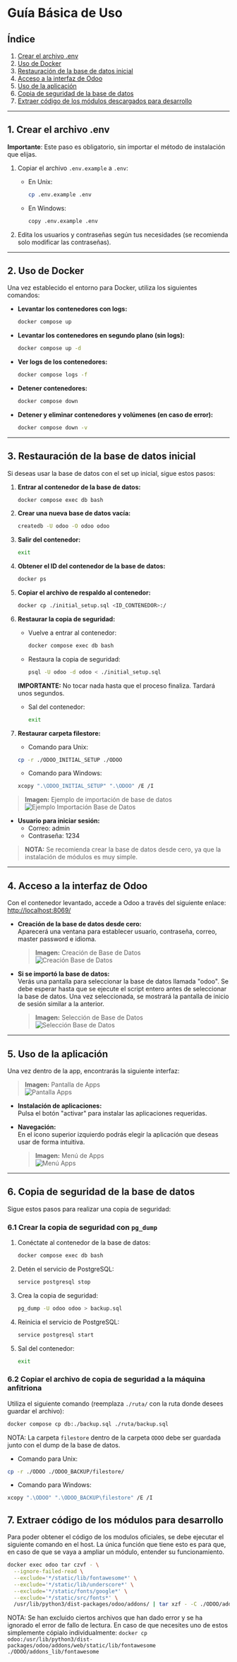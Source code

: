 # Guía Básica de Uso

## Índice
1. [Crear el archivo .env](#1-crear-el-archivo-env)
2. [Uso de Docker](#2-uso-de-docker)
3. [Restauración de la base de datos inicial](#3-restauración-de-la-base-de-datos-inicial)
4. [Acceso a la interfaz de Odoo](#4-acceso-a-la-interfaz-de-odoo)
5. [Uso de la aplicación](#5-uso-de-la-aplicación)
6. [Copia de seguridad de la base de datos](#6-copia-de-seguridad-de-la-base-de-datos)
7. [Extraer código de los módulos descargados para desarrollo](#7-extraer-código-de-los-módulos-descargados-para-desarrollo)
---

## 1. Crear el archivo .env

**Importante**: Este paso es obligatorio, sin importar el método de instalación que elijas.

1. Copiar el archivo `.env.example` a `.env`:
   - En Unix:
     ```bash
     cp .env.example .env
     ```
   - En Windows:
     ```bash
     copy .env.example .env
     ```

2. Edita los usuarios y contraseñas según tus necesidades (se recomienda solo modificar las contraseñas).

---

## 2. Uso de Docker

Una vez establecido el entorno para Docker, utiliza los siguientes comandos:

- **Levantar los contenedores con logs:**
  ```bash
  docker compose up
  ```

- **Levantar los contenedores en segundo plano (sin logs):**
  ```bash
  docker compose up -d
  ```
  
- **Ver logs de los contenedores:**
  ```bash
  docker compose logs -f
  ```

- **Detener contenedores:**
  ```bash
  docker compose down
  ```

- **Detener y eliminar contenedores y volúmenes (en caso de error):**
  ```bash
  docker compose down -v
  ```

---

## 3. Restauración de la base de datos inicial

Si deseas usar la base de datos con el set up inicial, sigue estos pasos:

1. **Entrar al contenedor de la base de datos:**
   ```bash
   docker compose exec db bash
   ```

2. **Crear una nueva base de datos vacía:**
   ```bash
   createdb -U odoo -O odoo odoo
   ```

3. **Salir del contenedor:**
   ```bash
   exit
   ```

4. **Obtener el ID del contenedor de la base de datos:**
   ```bash
   docker ps
   ```

5. **Copiar el archivo de respaldo al contenedor:**
   ```bash
   docker cp ./initial_setup.sql <ID_CONTENEDOR>:/ 
   ```

6. **Restaurar la copia de seguridad:**
   - Vuelve a entrar al contenedor:
     ```bash
     docker compose exec db bash
     ```
   - Restaura la copia de seguridad:
     ```bash
     psql -U odoo -d odoo < ./initial_setup.sql
     ```
    **IMPORTANTE:** No tocar nada hasta que el proceso finaliza. Tardará unos segundos.   

   - Sal del contenedor:
     ```bash
     exit
     ```

7. **Restaurar carpeta filestore:**

   - Comando para Unix:
    ```bash
    cp -r ./ODOO_INITIAL_SETUP ./ODOO
    ```

   - Comando para Windows:
    ```bash
    xcopy ".\ODOO_INITIAL_SETUP" ".\ODOO" /E /I
    ```

> **Imagen:** Ejemplo de importación de base de datos  
> ![Ejemplo Importación Base de Datos](ejemploImportacionDb.png)

- **Usuario para iniciar sesión:**
  - Correo: admin
  - Contraseña: 1234

> **NOTA:** Se recomienda crear la base de datos desde cero, ya que la instalación de módulos es muy simple.

---

## 4. Acceso a la interfaz de Odoo

Con el contenedor levantado, accede a Odoo a través del siguiente enlace:  
[http://localhost:8069/](http://localhost:8069/)

- **Creación de la base de datos desde cero:**  
  Aparecerá una ventana para establecer usuario, contraseña, correo, master password e idioma.  
  > **Imagen:** Creación de Base de Datos  
  > ![Creación Base de Datos](setUpDbOdoo.png)

- **Si se importó la base de datos:**  
  Verás una pantalla para seleccionar la base de datos llamada "odoo". Se debe esperar hasta que se ejecute el script entero antes de seleccionar la base de datos. Una vez seleccionada, se mostrará la pantalla de inicio de sesión similar a la anterior.  
  > **Imagen:** Selección de Base de Datos  
  > ![Selección Base de Datos](inicioSesion.png)

---

## 5. Uso de la aplicación

Una vez dentro de la app, encontrarás la siguiente interfaz:

> **Imagen:** Pantalla de Apps  
> ![Pantalla Apps](pantallaApps.png)

- **Instalación de aplicaciones:**  
  Pulsa el botón "activar" para instalar las aplicaciones requeridas.
  
- **Navegación:**  
  En el icono superior izquierdo podrás elegir la aplicación que deseas usar de forma intuitiva.  
  > **Imagen:** Menú de Apps  
  > ![Menú Apps](menuApps.png)

---

## 6. Copia de seguridad de la base de datos

Sigue estos pasos para realizar una copia de seguridad:

### 6.1 Crear la copia de seguridad con `pg_dump`

1. Conéctate al contenedor de la base de datos:
   ```bash
   docker compose exec db bash
   ```

2. Detén el servicio de PostgreSQL:
   ```bash
   service postgresql stop
   ```

3. Crea la copia de seguridad:
   ```bash
   pg_dump -U odoo odoo > backup.sql
   ```

4. Reinicia el servicio de PostgreSQL:
   ```bash
   service postgresql start
   ```

5. Sal del contenedor:
   ```bash
   exit
   ```

### 6.2 Copiar el archivo de copia de seguridad a la máquina anfitriona

Utiliza el siguiente comando (reemplaza `./ruta/` con la ruta donde desees guardar el archivo):
```bash
docker compose cp db:./backup.sql ./ruta/backup.sql
```

NOTA: La carpeta `filestore` dentro de la carpeta `ODOO` debe ser guardada junto con el dump de la base de datos.

- Comando para Unix:
```bash
cp -r ./ODOO ./ODOO_BACKUP/filestore/
```

- Comando para Windows:
```bash
xcopy ".\ODOO" ".\ODOO_BACKUP\filestore" /E /I
```

## 7. Extraer código de los módulos para desarrollo

Para poder obtener el código de los modulos oficiales, se debe ejecutar el siguiente comando en el host. La única función que tiene esto es para que, en caso de que se vaya a ampliar un módulo, entender su funcionamiento.

```bash
docker exec odoo tar czvf - \
  --ignore-failed-read \
  --exclude='*/static/lib/fontawesome*' \
  --exclude='*/static/lib/underscore*' \
  --exclude='*/static/fonts/google*' \
  --exclude='*/static/src/fonts*' \
  /usr/lib/python3/dist-packages/odoo/addons/ | tar xzf - -C ./ODOO/addons_lib
```

NOTA: Se han excluido ciertos archivos que han dado error y se ha ignorado el error de fallo de lectura. En caso de que necesites uno de estos simplemente cópialo individualmente: ```docker cp odoo:/usr/lib/python3/dist-packages/odoo/addons/web/static/lib/fontawesome ./ODOO/addons_lib/fontawesome```
